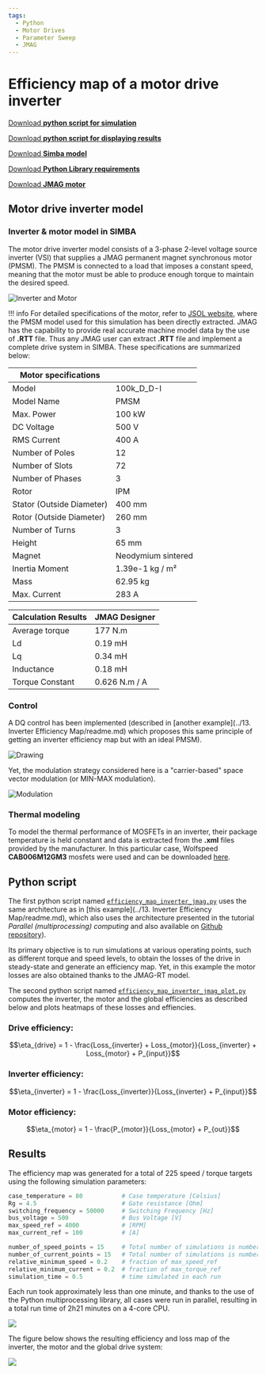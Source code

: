 ```yaml
---
tags:
  - Python
  - Motor Drives
  - Parameter Sweep
  - JMAG
---
```


# Efficiency map of a motor drive inverter

[Download **python script for simulation**](efficiency_map_inverter_jmag.py)

[Download **python script for displaying results**](efficiency_map_inverter_jmag_plot.py)

[Download **Simba model**](efficiency_map_inverter_jmag.jsimba)

[Download **Python Library requirements**](requirements.txt)

[Download **JMAG motor**](100k_D_D_I-.rtt)


## Motor drive inverter model

### Inverter & motor model in SIMBA

The motor drive inverter model consists of a 3-phase 2-level voltage source inverter (VSI) that supplies a JMAG permanent magnet synchronous motor (PMSM). The PMSM is connected to a load that imposes a constant speed, meaning that the motor must be able to produce enough torque to maintain the desired speed.

![Inverter and Motor](fig/inverter_motor.png)

!!! info
    For detailed specifications of the motor, refer to [JSOL website](https://www.jmag-international.com/modellibrary/032/), where the PMSM model used for this simulation has been directly extracted. JMAG has the capability to provide real accurate machine model data by the use of **.RTT** file. Thus any JMAG user can extract **.RTT** file and implement a complete drive system in SIMBA. These specifications are summarized below:

| Motor specifications | |
|---|---|
| Model | 100k_D_D-I |
| Model Name | PMSM |
| Max. Power | 100 kW |
| DC Voltage | 500 V |
| RMS Current | 400 A |
| Number of Poles | 12 |
| Number of Slots | 72 |
| Number of Phases | 3 |
| Rotor | IPM |
| Stator (Outside Diameter) | 400 mm |
| Rotor (Outside Diameter) | 260 mm |
| Number of Turns | 3 |
| Height | 65 mm |
| Magnet | Neodymium sintered |
| Inertia Moment | 1.39e-1 kg / m² |
| Mass | 62.95 kg |
| Max. Current | 283 A |


| Calculation Results | JMAG Designer |
|---|---|
| Average torque | 177 N.m |
| Ld | 0.19 mH |
| Lq | 0.34 mH |
| Inductance | 0.18 mH |
| Torque Constant | 0.626 N.m / A |






### Control

A DQ control has been implemented (described in [another example](../13. Inverter Efficiency Map/readme.md) which proposes this same principle of getting an inverter efficiency map but with an ideal PMSM).

![Drawing](fig/drawing.png)

Yet, the modulation strategy considered here is a "carrier-based" space vector modulation (or MIN-MAX modulation).

![Modulation](fig/mod.png)

### Thermal modeling

To model the thermal performance of MOSFETs in an inverter, their package temperature is held constant and data is extracted from the **.xml** files provided by the manufacturer. In this particular case, Wolfspeed **CAB006M12GM3** mosfets were used and can be downloaded [here](https://assets.wolfspeed.com/uploads/2023/05/Wolfspeed_CAB006M12GM3_data_sheet.pdf).


## Python script

The first python script named [`efficiency_map_inverter_jmag.py`](efficiency_map_inverter_jmag.py) uses the same architecture as in [this example](../13. Inverter Efficiency Map/readme.md), which also uses the architecture presented in the tutorial *Parallel (multiprocessing) computing* and also available on [Github repository](https://github.com/aesim-tech/simba-python-examples/tree/main/05.%20Parallel%20Parameter%20Sweep)).

Its primary objective is to run simulations at various operating points, such as different torque and speed levels, to obtain the losses of the drive in steady-state and generate an efficiency map. Yet, in this example the motor losses are also obtained thanks to the JMAG-RT model.

The second python script named [`efficiency_map_inverter_jmag_plot.py`](efficiency_map_inverter_jmag_plot.py) computes the inverter, the motor and the global efficiencies as described below and plots heatmaps of these losses and effiencies.


### Drive efficiency:

$$\eta_{drive} = 1 - \frac{Loss_{inverter} + Loss_{motor}}{Loss_{inverter} + Loss_{motor} + P_{input}}$$


### Inverter efficiency:

$$\eta_{inverter} = 1 - \frac{Loss_{inverter}}{Loss_{inverter} + P_{input}}$$


### Motor efficiency:

$$\eta_{motor} = 1 - \frac{P_{motor}}{Loss_{motor} + P_{out}}$$


## Results

The efficiency map was generated for a total of 225 speed / torque targets using the following simulation parameters: 

```py
case_temperature = 80           # Case temperature [Celsius]
Rg = 4.5                        # Gate resistance [Ohm]
switching_frequency = 50000     # Switching Frequency [Hz]
bus_voltage = 500               # Bus Voltage [V]
max_speed_ref = 4000            # [RPM]
max_current_ref = 100           # [A]

number_of_speed_points = 15     # Total number of simulations is number_of_speed_points * number_of_current_points
number_of_current_points = 15   # Total number of simulations is number_of_speed_points * number_of_current_points
relative_minimum_speed = 0.2    # fraction of max_speed_ref
relative_minimum_current = 0.2  # fraction of max_torque_ref
simulation_time = 0.5           # time simulated in each run
```
Each run took approximately less than one minute, and thanks to the use of the Python multiprocessing library, all cases were run in parallel, resulting in a total run time of 2h21 minutes on a 4-core CPU. 

![](fig/progress_bar.png)

The figure below shows the resulting efficiency and loss map of the inverter, the motor and the global drive system:

![](fig/efficiency_map_225points.png)
